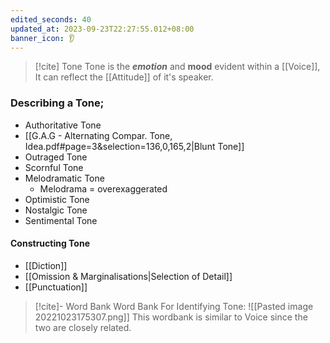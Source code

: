 ```yaml
---
edited_seconds: 40
updated_at: 2023-09-23T22:27:55.012+08:00
banner_icon: 👂
---
```

>[!cite] Tone
>Tone is the ***emotion*** and **mood** evident within a [[Voice]], It can reflect the [[Attitude]] of it's speaker.


### Describing a Tone;
- Authoritative Tone
- [[G.A.G - Alternating Compar. Tone, Idea.pdf#page=3&selection=136,0,165,2|Blunt Tone]]
- Outraged Tone
- Scornful Tone
- Melodramatic Tone
	- Melodrama = overexaggerated
- Optimistic Tone
- Nostalgic Tone
- Sentimental Tone

#### Constructing Tone
- [[Diction]]
- [[Omission & Marginalisations|Selection of Detail]]
- [[Punctuation]]




>[!cite]- Word Bank
>Word Bank For Identifying Tone:
![[Pasted image 20221023175307.png]]
This wordbank is similar to Voice since the two are closely related.